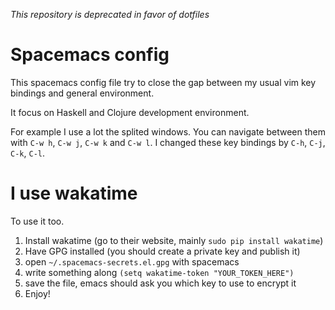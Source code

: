 *This repository is deprecated in favor of dotfiles*

# Spacemacs config

This spacemacs config file try to close the gap between
my usual vim key bindings and general environment.

It focus on Haskell and Clojure development environment.

For example I use a lot the splited windows.
You can navigate between them with `C-w h`, `C-w j`, `C-w k` and `C-w l`.
I changed these key bindings by `C-h`, `C-j`, `C-k`, `C-l`.

# I use wakatime

To use it too.

1. Install wakatime (go to their website, mainly `sudo pip install wakatime`)
2. Have GPG installed (you should create a private key and publish it)
3. open `~/.spacemacs-secrets.el.gpg` with spacemacs
4. write something along `(setq wakatime-token "YOUR_TOKEN_HERE")`
5. save the file, emacs should ask you which key to use to encrypt it
6. Enjoy!
